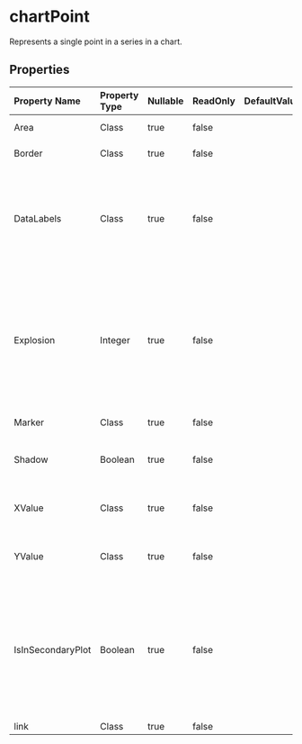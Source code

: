# **chartPoint**

Represents a single point in a series in a chart. 

## **Properties**

| Property Name | Property Type | Nullable |  ReadOnly | DefaultValue | Description | 
| :- | :- | :- |:- |  :- | :- |
|Area|Class|true|false |  |Gets the area.|
|Border|Class|true|false |  |Gets the border.|
|DataLabels|Class|true|false |  |Returns a DataLabels object that represents the data label associated with the point.|
|Explosion|Integer|true|false |  |The distance of an open pie slice from the center of the pie chart is expressed as a percentage of the pie diameter.|
|Marker|Class|true|false |  |Gets the marker.|
|Shadow|Boolean|true|false |  |True if the chartpoint has a shadow.|
|XValue|Class|true|false |  |Gets or sets the X value of the chart point.|
|YValue|Class|true|false |  |Gets or sets the Y value of the chart point.|
|IsInSecondaryPlot|Boolean|true|false |  |Gets or sets a value indicates whether this data points is in the second pie or bar on a pie of pie or bar of pie chart.|
|link|Class|true|false |  ||

